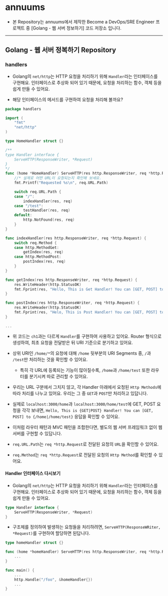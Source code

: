 # annuums

- 본 Repository는 annuums에서 제작한 Become a DevOps/SRE Engineer 프로젝트 중 [Golang - 웹 서버 정보하기] 코드 저장소 입니다.

---

## Golang - 웹 서버 정복하기 Repository

### handlers

- Golang의 `net/http`는 HTTP 요청을 처리하기 위해 `Handler`라는 인터페이스를 구현해요. 인터페이스로 추상화 되어 있기 때문에, 요청을 처리하는 함수, 객체 등을 쉽게 만들 수 있어요.

- 해당 인터페이스의 메서드를 구현하여 요청을 처리해 볼까요?

```go
package handlers

import (
	"fmt"
	"net/http"
)

type HomeHandler struct {}

/**
type Handler interface {
	ServeHTTP(ResponseWriter, *Request)
}
*/
func (home *HomeHandler) ServeHTTP(res http.ResponseWriter, req *http.Request) {
    //* 실제로 어떤 URL이 요청되는지 확인해 보세요.
	fmt.Printf("Requested %s\n", req.URL.Path)

	switch req.URL.Path {
	case "/":
		indexHandler(res, req)
	case "/test":
		testHandler(res, req)
	default:
		http.NotFound(res, req)
	}
}

func indexHandler(res http.ResponseWriter, req *http.Request) {
	switch req.Method {
	case http.MethodGet:
		getIndex(res, req)
	case http.MethodPost:
		postIndex(res, req)
	}
}

func getIndex(res http.ResponseWriter, req *http.Request) {
	res.WriteHeader(http.StatusOK)
	fmt.Fprint(res, "Hello, This is Get Handler! You can [GET, POST] to /home")
}

func postIndex(res http.ResponseWriter, req *http.Request) {
	res.WriteHeader(http.StatusOK)
	fmt.Fprint(res, "Helo, This is Post Handler! You can [GET, POST] to /home")
}

...
```

- 위 코드는 `ch1`과는 다르게 `Handler`를 구현하여 사용하고 있어요. Router 형식으로 생성하여, 최초 요청을 전달받은 뒤 URI 기준으로 분기하고 있어요.
- 상위 URI인 `/home/*`의 요청에 대해 `/home` 뒷부분의 URI Segments 중, `/`과 `/test`만 처리하는 것을 확인할 수 있어요.
  - 특히 각 URL에 등록되는 기능이 많아질수록, `/home`과 `/home/test` 또한 라우터를 분기시켜 따로 관리할 수 있어요.
- 우리는 URL 구분에서 그치지 않고, 각 Handler 아래에서 요청된 `Http Methods`에 따라 처리를 나누고 있어요. 우리는 그 중 `GET`과 `POST`만 처리하고 있답니다.

- 실제로 `localhost:3000/home`과 `localhost:3000/home/test`에 GET, POST 요청을 각각 보내면,
  `Hello, This is {GET|POST} Handler! You can [GET, POST] to {/home|/home/test}` 응답을 확인할 수 있어요.
- 이처럼 라우터 패턴과 MVC 패턴을 조합한다면, 별도의 웹 서버 프레임워크 없이 웹 서버를 구현할 수 있답니다.

- `req.URL.Path`는 `req *http.Request`로 전달된 요청의 `URL`을 확인할 수 있어요.
- `req.Method`는 `req *http.Request`로 전달된 요청의 `Http Method`를 확인할 수 있어요.

#### Handler 인터페이스 다시보기

- Golang의 `net/http`는 HTTP 요청을 처리하기 위해 `Handler`라는 인터페이스를 구현해요. 인터페이스로 추상화 되어 있기 때문에, 요청을 처리하는 함수, 객체 등을 쉽게 만들 수 있어요.

```go
type Handler interface {
    ServeHTTP(ResponseWriter, *Request)
}
```

- 구조체를 정의하여 발생하는 요청들을 처리하려면, `ServeHTTP(ResponseWRiter, *Request)`를 구현하여 할당하면 된답니다.

```go
type homeHandler struct {}

func (home *homeHandler) ServeHTTP(res http.ResponseWriter, req *http.Request) {
    ...
}

func main() {
    ...
    http.Handle("/foo", &homeHandler{})
    ...
}
```
